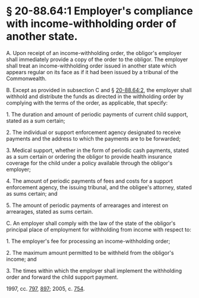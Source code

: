 # § 20-88.64:1 Employer's compliance with income-withholding order of another state.

<p>A. Upon receipt of an income-withholding order, the obligor's employer shall immediately provide a copy of the order to the obligor. The employer shall treat an income-withholding order issued in another state which appears regular on its face as if it had been issued by a tribunal of the Commonwealth.</p><p>B. Except as provided in subsection C and § <a href='http://law.lis.virginia.gov/vacode/20-88.64:2/'>20-88.64:2</a>, the employer shall withhold and distribute the funds as directed in the withholding order by complying with the terms of the order, as applicable, that specify:</p><p>1. The duration and amount of periodic payments of current child support, stated as a sum certain;</p><p>2. The individual or support enforcement agency designated to receive payments and the address to which the payments are to be forwarded;</p><p>3. Medical support, whether in the form of periodic cash payments, stated as a sum certain or ordering the obligor to provide health insurance coverage for the child under a policy available through the obligor's employer;</p><p>4. The amount of periodic payments of fees and costs for a support enforcement agency, the issuing tribunal, and the obligee's attorney, stated as sums certain; and</p><p>5. The amount of periodic payments of arrearages and interest on arrearages, stated as sums certain.</p><p>C. An employer shall comply with the law of the state of the obligor's principal place of employment for withholding from income with respect to:</p><p>1. The employer's fee for processing an income-withholding order;</p><p>2. The maximum amount permitted to be withheld from the obligor's income; and</p><p>3. The times within which the employer shall implement the withholding order and forward the child support payment.</p><p>1997, cc. <a href='http://lis.virginia.gov/cgi-bin/legp604.exe?971+ful+CHAP0797'>797</a>, <a href='http://lis.virginia.gov/cgi-bin/legp604.exe?971+ful+CHAP0897'>897</a>; 2005, c. <a href='http://lis.virginia.gov/cgi-bin/legp604.exe?051+ful+CHAP0754'>754</a>.</p>